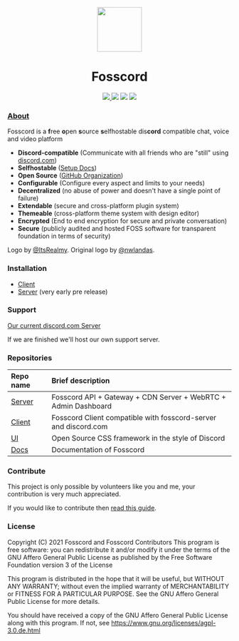 <p align="center">
  <img width="100" src="https://raw.githubusercontent.com/fosscord/fosscord/master/assets-rebrand/svg/Fosscord-Icon-Rounded-Subtract.svg" />
</p>
<h1 align="center">Fosscord</h1>
<p align="center">
   <a href="https://discord.gg/ZrnGQP6p3d">
    <img src="https://img.shields.io/discord/806142446094385153?color=7489d5&logo=discord&logoColor=ffffff" />
  </a>
  <img src="https://img.shields.io/static/v1?label=Status&message=Development&color=blue">
  <a title="Crowdin" target="_blank" href="https://translate.fosscord.com/"><img src="https://badges.crowdin.net/fosscord/localized.svg"></a>
  <a href="https://opencollective.com/fosscord">
    <img src="https://opencollective.com/fosscord/tiers/badge.svg">
  </a>
</p>

### [About](https://fosscord.com/)

Fosscord is a **f**ree **o**pen **s**ource **s**elfhostable dis**cord** compatible chat, voice and video platform

* **Discord-compatible** (Communicate with all friends who are "still" using [discord.com](https://discord.com))
* **Selfhostable** ([Setup Docs](https://docs.fosscord.com/server/setup/))
* **Open Source** ([GitHub Organization](https://github.com/fosscord))
* **Configurable** (Configure every aspect and limits to your needs)
* **Decentralized** (no abuse of power and doesn't have a single point of failure)
* **Extendable** (secure and cross-platform plugin system)
* **Themeable** (cross-platform theme system with design editor)
* **Encrypted** (End to end encryption for secure and private conversation)
* **Secure** (publicly audited and hosted FOSS software for transparent foundation in terms of security)

Logo by [@ItsRealmy](https://github.com/ItsRealmy).
Original logo by [@nwlandas](https://twitter.com/nwlandas).

### Installation

* [Client](https://github.com/fosscord/fosscord-client)
* [Server](https://github.com/fosscord/fosscord-server) (very early pre release)

### Support

[Our current discord.com Server](https://discord.gg/ZrnGQP6p3d)

If we are finished we'll host our own support server.


### Repositories

| Repo name | Brief description
| :--- | :--- |
| [Server](https://github.com/fosscord/fosscord-server) | Fosscord API + Gateway + CDN Server + WebRTC + Admin Dashboard
| [Client](https://github.com/fosscord/fosscord-client) | Fosscord Client compatible with fosscord-server and discord.com
| [UI](https://github.com/fosscord/fosscord-ui)         | Open Source CSS framework in the style of Discord
| [Docs](https://github.com/fosscord/fosscord-docs)     | Documentation of Fosscord

### Contribute

This project is only possible by volunteers like you and me, your contribution is very much appreciated.

If you would like to contribute then [read this guide](https://docs.fosscord.com/contributing/server).

### License

Copyright (C) 2021 Fosscord and Fosscord Contributors
This program is free software: you can redistribute it and/or modify
it under the terms of the GNU Affero General Public License as
published by the Free Software Foundation version 3 of the
License

This program is distributed in the hope that it will be useful,
but WITHOUT ANY WARRANTY; without even the implied warranty of
MERCHANTABILITY or FITNESS FOR A PARTICULAR PURPOSE. See the
GNU Affero General Public License for more details.

You should have received a copy of the GNU Affero General Public License
along with this program. If not, see https://www.gnu.org/licenses/agpl-3.0.de.html
